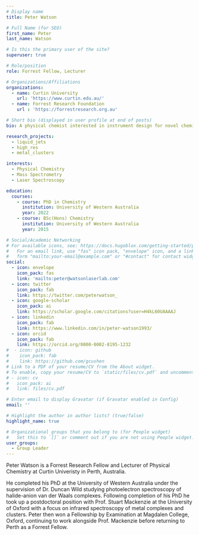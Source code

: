 ```yaml
---
# Display name
title: Peter Watson

# Full Name (for SEO)
first_name: Peter
last_name: Watson

# Is this the primary user of the site?
superuser: true

# Role/position
role: Forrest Fellow, Lecturer

# Organizations/Affiliations
organizations:
  - name: Curtin University
    url: 'https://www.curtin.edu.au/'
  - name: Forrest Research Foundation
    url : 'https://forrestresearch.org.au'

# Short bio (displayed in user profile at end of posts)
bio: A physical chemist interested in instrument design for novel chemical problems and the breadth of spectroscopic methods.

research_projects:
  - liquid_jets
  - high_res  
  - metal_clusters

interests:
  - Physical Chemistry
  - Mass Spectrometry
  - Laser Spectroscopy

education:
  courses:
    - course: PhD in Chemistry
      institution: University of Western Australia
      year: 2022
    - course: BSc(Hons) Chemistry
      institution: University of Western Australia
      year: 2015

# Social/Academic Networking
# For available icons, see: https://docs.hugoblox.com/getting-started/page-builder/#icons
#   For an email link, use "fas" icon pack, "envelope" icon, and a link in the
#   form "mailto:your-email@example.com" or "#contact" for contact widget.
social:
  - icon: envelope
    icon_pack: fas
    link: 'mailto:peter@watsonlaserlab.com'
  - icon: twitter
    icon_pack: fab
    link: https://twitter.com/peterwatson_
  - icon: google-scholar
    icon_pack: ai
    link: https://scholar.google.com/citations?user=H4kL60UAAAAJ
  - icon: linkedin
    icon_pack: fab
    link: https://www.linkedin.com/in/peter-watson1993/
  - icon: orcid
    icon_pack: fab
    link: https://orcid.org/0000-0002-8195-1232
#  - icon: github
#    icon_pack: fab
#    link: https://github.com/gcushen
# Link to a PDF of your resume/CV from the About widget.
# To enable, copy your resume/CV to `static/files/cv.pdf` and uncomment the lines below.
# - icon: cv
#   icon_pack: ai
#   link: files/cv.pdf

# Enter email to display Gravatar (if Gravatar enabled in Config)
email: ''

# Highlight the author in author lists? (true/false)
highlight_name: true

# Organizational groups that you belong to (for People widget)
#   Set this to `[]` or comment out if you are not using People widget.
user_groups:
  - Group Leader
---
```


Peter Watson is a Forrest Research Fellow and Lecturer of Physical Chemistry at Curtin Univeristy in Perth, Australia.

He completed his PhD at the University of Western Australia under the supervision of Dr. Duncan Wild studying photoelectron spectroscopy of halide-anion van der Waals complexes. Following completion of his PhD he took up a postdoctoral position with Prof. Stuart Mackenzie at the University of Oxford with a focus on infrared spectroscopy of metal complexes and clusters. Peter then won a Fellowship by Examination at Magdalen College, Oxford, continuing to work alongside Prof. Mackenzie before returning to Perth as a Forrest Fellow.
